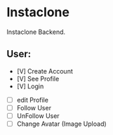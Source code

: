# Instaclone

Instaclone Backend.

## User:

- [V] Create Account
- [V] See Profile
- [V] Login
- [ ] edit Profile
- [ ] Follow User
- [ ] UnFollow User
- [ ] Change Avatar (Image Upload)
